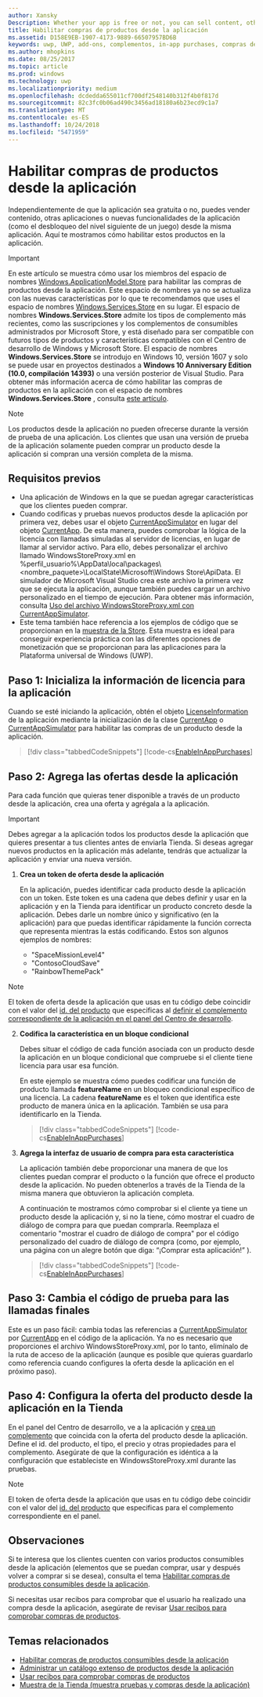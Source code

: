 ```yaml
---
author: Xansky
Description: Whether your app is free or not, you can sell content, other apps, or new app functionality (such as unlocking the next level of a game) from right within the app. Here we show you how to enable these products in your app.
title: Habilitar compras de productos desde la aplicación
ms.assetid: D158E9EB-1907-4173-9889-66507957BD6B
keywords: uwp, UWP, add-ons, complementos, in-app purchases, compras desde la aplicación, IAPs, IAP, Windows.ApplicationModel.Store, Windows.ApplicationModel.Store
ms.author: mhopkins
ms.date: 08/25/2017
ms.topic: article
ms.prod: windows
ms.technology: uwp
ms.localizationpriority: medium
ms.openlocfilehash: dcdedda655011cf700df2548140b312f4b0f817d
ms.sourcegitcommit: 82c3fc0b06ad490c3456ad18180a6b23ecd9c1a7
ms.translationtype: MT
ms.contentlocale: es-ES
ms.lasthandoff: 10/24/2018
ms.locfileid: "5471959"
---
```

# <a name="enable-in-app-product-purchases"></a>Habilitar compras de productos desde la aplicación

Independientemente de que la aplicación sea gratuita o no, puedes vender contenido, otras aplicaciones o nuevas funcionalidades de la aplicación (como el desbloqueo del nivel siguiente de un juego) desde la misma aplicación. Aquí te mostramos cómo habilitar estos productos en la aplicación.

> [!IMPORTANT]
> En este artículo se muestra cómo usar los miembros del espacio de nombres [Windows.ApplicationModel.Store](https://msdn.microsoft.com/library/windows/apps/windows.applicationmodel.store.aspx) para habilitar las compras de productos desde la aplicación. Este espacio de nombres ya no se actualiza con las nuevas características por lo que te recomendamos que uses el espacio de nombres [Windows.Services.Store](https://msdn.microsoft.com/library/windows/apps/windows.services.store.aspx) en su lugar. El espacio de nombres **Windows.Services.Store** admite los tipos de complemento más recientes, como las suscripciones y los complementos de consumibles administrados por Microsoft Store, y está diseñado para ser compatible con futuros tipos de productos y características compatibles con el Centro de desarrollo de Windows y Microsoft Store. El espacio de nombres **Windows.Services.Store** se introdujo en Windows 10, versión 1607 y solo se puede usar en proyectos destinados a **Windows 10 Anniversary Edition (10.0, compilación 14393)** o una versión posterior de Visual Studio. Para obtener más información acerca de cómo habilitar las compras de productos en la aplicación con el espacio de nombres **Windows.Services.Store** , consulta [este artículo](enable-in-app-purchases-of-apps-and-add-ons.md).

> [!NOTE]
> Los productos desde la aplicación no pueden ofrecerse durante la versión de prueba de una aplicación. Los clientes que usan una versión de prueba de la aplicación solamente pueden comprar un producto desde la aplicación si compran una versión completa de la misma.

## <a name="prerequisites"></a>Requisitos previos

-   Una aplicación de Windows en la que se puedan agregar características que los clientes pueden comprar.
-   Cuando codificas y pruebas nuevos productos desde la aplicación por primera vez, debes usar el objeto [CurrentAppSimulator](https://msdn.microsoft.com/library/windows/apps/hh779766) en lugar del objeto [CurrentApp](https://msdn.microsoft.com/library/windows/apps/hh779765). De esta manera, puedes comprobar la lógica de la licencia con llamadas simuladas al servidor de licencias, en lugar de llamar al servidor activo. Para ello, debes personalizar el archivo llamado WindowsStoreProxy.xml en %perfil_usuario%\\AppData\\local\\packages\\&lt;nombre_paquete&gt;\\LocalState\\Microsoft\\Windows Store\\ApiData. El simulador de Microsoft Visual Studio crea este archivo la primera vez que se ejecuta la aplicación, aunque también puedes cargar un archivo personalizado en el tiempo de ejecución. Para obtener más información, consulta [Uso del archivo WindowsStoreProxy.xml con CurrentAppSimulator](in-app-purchases-and-trials-using-the-windows-applicationmodel-store-namespace.md#proxy).
-   Este tema también hace referencia a los ejemplos de código que se proporcionan en la [muestra de la Store](https://github.com/Microsoft/Windows-universal-samples/tree/win10-1507/Samples/Store). Esta muestra es ideal para conseguir experiencia práctica con las diferentes opciones de monetización que se proporcionan para las aplicaciones para la Plataforma universal de Windows (UWP).

## <a name="step-1-initialize-the-license-info-for-your-app"></a>Paso 1: Inicializa la información de licencia para la aplicación

Cuando se esté iniciando la aplicación, obtén el objeto [LicenseInformation](https://msdn.microsoft.com/library/windows/apps/br225157) de la aplicación mediante la inicialización de la clase [CurrentApp](https://msdn.microsoft.com/library/windows/apps/hh779765) o [CurrentAppSimulator](https://msdn.microsoft.com/library/windows/apps/hh779766) para habilitar las compras de un producto desde la aplicación.

> [!div class="tabbedCodeSnippets"]
[!code-cs[EnableInAppPurchases](./code/InAppPurchasesAndLicenses/cs/EnableInAppPurchases.cs#InitializeLicenseTest)]

## <a name="step-2-add-the-in-app-offers-to-your-app"></a>Paso 2: Agrega las ofertas desde la aplicación

Para cada función que quieras tener disponible a través de un producto desde la aplicación, crea una oferta y agrégala a la aplicación.

> [!IMPORTANT]
> Debes agregar a la aplicación todos los productos desde la aplicación que quieres presentar a tus clientes antes de enviarla Tienda. Si deseas agregar nuevos productos en la aplicación más adelante, tendrás que actualizar la aplicación y enviar una nueva versión.

1.  **Crea un token de oferta desde la aplicación**

    En la aplicación, puedes identificar cada producto desde la aplicación con un token. Este token es una cadena que debes definir y usar en la aplicación y en la Tienda para identificar un producto concreto desde la aplicación. Debes darle un nombre único y significativo (en la aplicación) para que puedas identificar rápidamente la función correcta que representa mientras la estás codificando. Estos son algunos ejemplos de nombres:

    * "SpaceMissionLevel4"
    * "ContosoCloudSave"
    * "RainbowThemePack"

  > [!NOTE]
  > El token de oferta desde la aplicación que usas en tu código debe coincidir con el valor del [id. del producto](../publish/set-your-add-on-product-id.md#product-id) que especificas al [definir el complemento correspondiente de la aplicación en el panel del Centro de desarrollo](../publish/add-on-submissions.md).

2.  **Codifica la característica en un bloque condicional**

    Debes situar el código de cada función asociada con un producto desde la aplicación en un bloque condicional que compruebe si el cliente tiene licencia para usar esa función.

    En este ejemplo se muestra cómo puedes codificar una función de producto llamada **featureName** en un bloqueo condicional específico de una licencia. La cadena **featureName** es el token que identifica este producto de manera única en la aplicación. También se usa para identificarlo en la Tienda.

    > [!div class="tabbedCodeSnippets"]
    [!code-cs[EnableInAppPurchases](./code/InAppPurchasesAndLicenses/cs/EnableInAppPurchases.cs#CodeFeature)]

3.  **Agrega la interfaz de usuario de compra para esta característica**

    La aplicación también debe proporcionar una manera de que los clientes puedan comprar el producto o la función que ofrece el producto desde la aplicación. No pueden obtenerlos a través de la Tienda de la misma manera que obtuvieron la aplicación completa.

    A continuación te mostramos cómo comprobar si el cliente ya tiene un producto desde la aplicación y, si no la tiene, cómo mostrar el cuadro de diálogo de compra para que puedan comprarla. Reemplaza el comentario "mostrar el cuadro de diálogo de compra" por el código personalizado del cuadro de diálogo de compra (como, por ejemplo, una página con un alegre botón que diga: “¡Comprar esta aplicación!” ).

    > [!div class="tabbedCodeSnippets"]
    [!code-cs[EnableInAppPurchases](./code/InAppPurchasesAndLicenses/cs/EnableInAppPurchases.cs#BuyFeature)]

## <a name="step-3-change-the-test-code-to-the-final-calls"></a>Paso 3: Cambia el código de prueba para las llamadas finales

Este es un paso fácil: cambia todas las referencias a [CurrentAppSimulator](https://msdn.microsoft.com/library/windows/apps/hh779766) por [CurrentApp](https://msdn.microsoft.com/library/windows/apps/hh779765) en el código de la aplicación. Ya no es necesario que proporciones el archivo WindowsStoreProxy.xml, por lo tanto, elimínalo de la ruta de acceso de la aplicación (aunque es posible que quieras guardarlo como referencia cuando configures la oferta desde la aplicación en el próximo paso).

## <a name="step-4-configure-the-in-app-product-offer-in-the-store"></a>Paso 4: Configura la oferta del producto desde la aplicación en la Tienda

En el panel del Centro de desarrollo, ve a la aplicación y [crea un complemento](../publish/add-on-submissions.md) que coincida con la oferta del producto desde la aplicación. Define el id. del producto, el tipo, el precio y otras propiedades para el complemento. Asegúrate de que la configuración es idéntica a la configuración que estableciste en WindowsStoreProxy.xml durante las pruebas.

  > [!NOTE]
  > El token de oferta desde la aplicación que usas en tu código debe coincidir con el valor del [id. del producto](../publish/set-your-add-on-product-id.md#product-id) que especificas para el complemento correspondiente en el panel.

## <a name="remarks"></a>Observaciones

Si te interesa que los clientes cuenten con varios productos consumibles desde la aplicación (elementos que se puedan comprar, usar y después volver a comprar si se desea), consulta el tema [Habilitar compras de productos consumibles desde la aplicación](enable-consumable-in-app-product-purchases.md).

Si necesitas usar recibos para comprobar que el usuario ha realizado una compra desde la aplicación, asegúrate de revisar [Usar recibos para comprobar compras de productos](use-receipts-to-verify-product-purchases.md).

## <a name="related-topics"></a>Temas relacionados


* [Habilitar compras de productos consumibles desde la aplicación](enable-consumable-in-app-product-purchases.md)
* [Administrar un catálogo extenso de productos desde la aplicación](manage-a-large-catalog-of-in-app-products.md)
* [Usar recibos para comprobar compras de productos](use-receipts-to-verify-product-purchases.md)
* [Muestra de la Tienda (muestra pruebas y compras desde la aplicación)](https://github.com/Microsoft/Windows-universal-samples/tree/win10-1507/Samples/Store)
